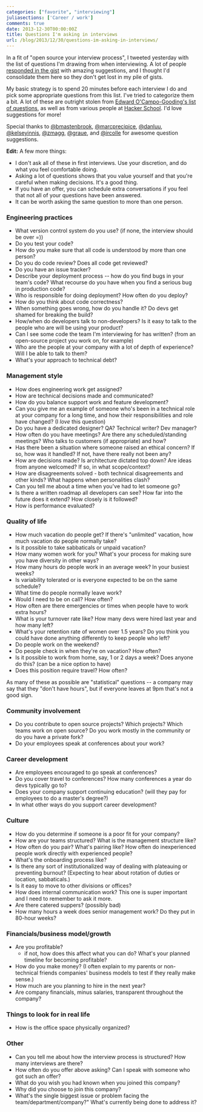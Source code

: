 ```yaml
---
categories: ["favorite", "interviewing"]
juliasections: ['Career / work']
comments: true
date: 2013-12-30T00:00:00Z
title: Questions I'm asking in interviews
url: /blog/2013/12/30/questions-im-asking-in-interviews/
---
```


In a fit of "open source your interview process", I tweeted yesterday
with the list of questions I'm drawing from when interviewing. A lot
of people
[responded in the gist](https://gist.github.com/jvns/8178076) with
amazing suggestions, and I thought I'd consolidate them here so they
don't get lost in my pile of gists.

My basic strategy is to spend 20 minutes before each interview I do
and pick some appropriate questions from this list. I've tried to
categorize them a bit. A lot of these are outright stolen from
[Edward O'Campo-Gooding's list of questions](https://medium.com/what-i-learned-building/f7a161b5bc70),
as well as from various people at
[Hacker School](http://hackerschool.com). I'd love suggestions for
more!

Special thanks to [@bmastenbrook](https://twitter.com/bmastenbrook),
[@marcprecipice](https://twitter.com/bmastenbrook),
[@danluu](https://twitter.com/danluu),
[@kelseyinnis](https://twitter.com/kelseyinnis),
[@zmagg](https://twitter.com/zmagg),
[@graue](https://twitter.com/graue), and
[@ircolle](https://twitter.com/ircolle) for awesome question
suggestions.

**Edit:** A few more things:

* I don't ask all of these in first interviews. Use your discretion,
  and do what you feel comfortable doing.
* Asking a lot of questions shows that you value yourself and that
  you're careful when making decisions. It's a good thing.
* If you have an offer, you can schedule extra conversations if you
  feel that not all of your questions have been answered.
* It can be worth asking the same question to more than one person.

### Engineering practices
* What version control system do you use? (if none, the interview
  should be over =))
* Do you test your code?
* How do you make sure that all code is understood by more than one
  person?
* Do you do code review? Does all code get reviewed?
* Do you have an issue tracker?
* Describe your deployment process -- how do you find bugs in your
  team's code? What recourse do you have when you find a serious bug
  in production code?
* Who is responsible for doing deployment? How often do you deploy?
* How do you think about code correctness?
* When something goes wrong, how do you handle it? Do devs get shamed
  for breaking the build?
* How/when do developers talk to non-developers? Is it easy to talk to
  the people who are will be using your product?
* Can I see some code the team I'm interviewing for has written? (from
  an open-source project you work on, for example)
* Who are the people at your company with a lot of depth of
  experience? Will I be able to talk to them?
* What's your approach to technical debt?

### Management style
* How does engineering work get assigned?
* How are technical decisions made and communicated?
* How do you balance support work and feature development?
* Can you give me an example of someone who's been in a technical role
  at your company for a long time, and how their responsibilities and
  role have changed? (I *love* this question)
* Do you have a dedicated designer? QA? Technical writer? Dev manager?
* How often do you have meetings? Are there any scheduled/standing
  meetings? Who talks to customers (if appropriate) and how?
* Has there been a situation where someone raised an ethical concern?
  If so, how was it handled? If not, have there really not been any?
* How are decisions made? Is architecture dictated top down? Are ideas
  from anyone welcomed? If so, in what scope/context?
* How are disagreements solved - both technical disagreements and
  other kinds? What happens when personalities clash?
* Can you tell me about a time when you've had to let someone go?
* Is there a written roadmap all developers can see? How far into the
  future does it extend? How closely is it followed?
* How is performance evaluated?

### Quality of life

* How much vacation do people get? If there's "unlimited" vacation,
  how much vacation do people normally take?
* Is it possible to take sabbaticals or unpaid vacation?
* How many women work for you? What's your process for making sure you
  have diversity in other ways?
* How many hours do people work in an average week? In your busiest
  weeks?
* Is variability tolerated or is everyone expected to be on the same
  schedule?
* What time do people normally leave work?
* Would I need to be on call? How often?
* How often are there emergencies or times when people have to work
  extra hours?
* What is your turnover rate like? How many devs were hired last year
  and how many left?
* What's your retention rate of women over 1.5 years? Do you think you
  could have done anything differently to keep people who left?
* Do people work on the weekend?
* Do people check in when they're on vacation? How often?
* Is it possible to work from home, say, 1 or 2 days a week? Does
  anyone do this? (can be a nice option to have)
* Does this position require travel? How often?

As many of these as possible are "statistical" questions -- a company may say that they "don't have hours", but if everyone leaves at 9pm that's not a good sign. 

### Community involvement

* Do you contribute to open source projects? Which projects? Which teams work on open source?
Do you work mostly in the community or do you have a private fork?
* Do your employees speak at conferences about your work?

### Career development
* Are employees encouraged to go speak at conferences?
* Do you cover travel to conferences? How many conferences a year do
  devs typically go to?
* Does your company support continuing education? (will they pay for
  employees to do a master's degree?)
* In what other ways do you support career development?

### Culture

* How do you determine if someone is a poor fit for your company?
* How are your teams structured? What is the management structure
  like?
* How often do you pair? What's pairing like? How often do
  inexperienced people work directly with experienced people?
* What's the onboarding process like?
* Is there any sort of institutionalized way of dealing with
  plateauing or preventing burnout? (Expecting to hear about rotation
  of duties or location, sabbaticals.)
* Is it easy to move to other divisions or offices?
* How does internal communication work? This one is super important
  and I need to remember to ask it more.
* Are there catered suppers? (possibly bad)
* How many hours a week does senior management work? Do they put in
  80-hour weeks?

### Financials/business model/growth
* Are you profitable?
    * if not, how does this affect what you can do? What's your
      planned timeline for becoming profitable?
* How do you make money? (I often explain to my parents or
  non-technical friends companies' business models to test if they
  really make sense.)
* How much are you planning to hire in the next year?
* Are company financials, minus salaries, transparent throughout the
  company?

### Things to look for in real life
* How is the office space physically organized?

### Other

* Can you tell me about how the interview process is structured? How
  many interviews are there?
* How often do you offer above asking? Can I speak with someone who
  got such an offer?
* What do you wish you had known when you joined this company?
* Why did you choose to join this company?
* What's the single biggest issue or problem facing the
  team/department/company?" What's currently being done to address it?
